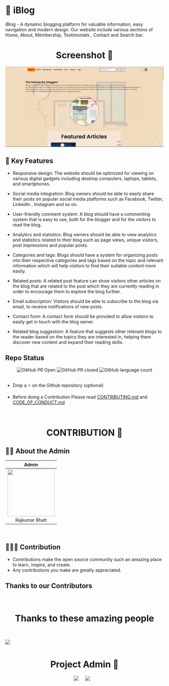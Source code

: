 
# 📜 iBlog

iBlog - A dynamic blogging platform for valuable information, easy navigation and modern design. Our website include various sections of Home, About, Membership, Testimonials , Contact and Search bar.


## <h1 align=center>Screenshot 📸</h1>

![image](img/readme.png)


## 📌 Key Features

- Responsive design: The website should be optimized for viewing on various digital gadgets including desktop computers, laptops, tablets, and smartphones.

- Social media integration: Blog owners should be able to easily share their posts on popular social media platforms such as Facebook, Twitter, LinkedIn  , Instagram and so on.

- User-friendly comment system: A blog should have a commenting system that is easy to use, both for the blogger and for the visitors to read the blog.

- Analytics and statistics: Blog owners should be able to view analytics and statistics related to their blog such as page views, unique visitors, post impressions and popular posts.

- Categories and tags: Blogs should have a system for organizing posts into their respective categories and tags based on the topic and relevant information which will help visitors to find their suitable content more easily.

- Related posts: A related post feature can show visitors other articles on the blog that are related to the post which they are currently reading in order to encourage them to explore the blog further.

- Email subscription: Visitors should be able to subscribe to the blog via email, to receive notifications of new posts.

- Contact form: A contact form should be provided to allow visitors to easily get in touch with the blog owner.

- Related blog suggestion: A feature that suggests other relevant blogs to the reader based on the topics they are interested in, helping them discover new content and expand their reading skills.

## Repo Status

<div align="center">

![GitHub PR Open](https://img.shields.io/github/issues-pr/mrbhatt2348/iBlog?style=for-the-badge&color=aqua)
![GitHub PR closed](https://img.shields.io/github/issues-pr-closed-raw/mrbhatt2348/iBlog?style=for-the-badge&color=blue)
![GitHub language count](https://img.shields.io/github/languages/count/mrbhatt2348/iBlog?style=for-the-badge&color=brightgreen)
<br><br>

  </div>
  
 - Drop a :star: on the Github repository (optional)<br/>

- Before doing a Contribution Please read [CONTRIBUTING.md](https://github.com/mrbhatt2348/iBlog/blob/main/contributing.md) and [CODE_OF_CONDUCT.md](https://github.com/mrbhatt2348/iBlog/blob/main/CODE_OF_CONDUCT.md)

<br>


##  <h1 align=center>CONTRIBUTION 👏</h1>

## 🧑‍💻 About the Admin


| Admin  | 
| :----------: | 
|<a href="https://github.com/mrbhatt2348"><img src="https://avatars.githubusercontent.com/mrbhatt2348" width=150px height=150px /></a><br>Rajkumar Bhatt<br>|
<br>



## 👩🏽‍💻 Contribution

- Contributions make the open source community such an amazing place to learn, inspire, and create.
- Any contributions you make are greatly appreciated.



## Thanks to our Contributors

<br>
<div>
<h1 align="center">
 <b>Thanks to these amazing people</b>
<h1>
<a href="https://github.com/mrbhatt2348/iBlog/contributors">
  <img src="https://contrib.rocks/image?repo=mrbhatt2348/iBlog&&max=817" />
</a>
</div>

   

<h1 align=center> Project Admin  🤵 </h1>

  <p align="center">
  <a href="https://github.com/mrbhatt2348/iBlog/blob/master/assets/0.png"?v=4" width="15%" /></a>
  <p align="center">
  <a target="_blank"href="https://www.linkedin.com/in/raj2348"><img src="https://img.shields.io/badge/linkedin-%230077B5.svg?&style=for-the-badge&logo=linkedin&logoColor=white" /></a>&nbsp;&nbsp;&nbsp;&nbsp;
  <a href="mr.bhatt2348@gmail.com"><img src="https://img.shields.io/badge/gmail-%23D14836.svg?&style=for-the-badge&logo=gmail&logoColor=white" /></a>&nbsp;&nbsp;&nbsp;&nbsp;

</p>
  
<br>

  
  
